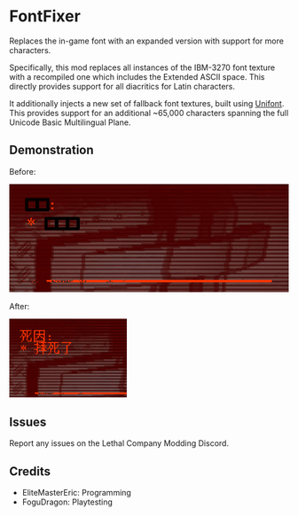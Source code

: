 # FontFixer

Replaces the in-game font with an expanded version with support for more characters.

Specifically, this mod replaces all instances of the IBM-3270 font texture with a recompiled one which includes the Extended ASCII space. This directly provides support for all diacritics for Latin characters.

It additionally injects a new set of fallback font textures, built using [Unifont](https://unifoundry.com/unifont/index.html). This provides support for an additional ~65,000 characters spanning the full Unicode Basic Multilingual Plane.

## Demonstration

Before:

![](https://raw.githubusercontent.com/EliteMasterEric/FontFixer/master/Art/brokenCN.png)

After:

![](https://raw.githubusercontent.com/EliteMasterEric/FontFixer/master/Art/fixedCN.png)

## Issues
Report any issues on the Lethal Company Modding Discord.

## Credits
- EliteMasterEric: Programming
- FoguDragon: Playtesting
